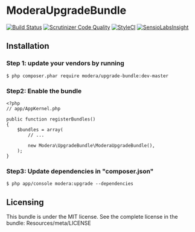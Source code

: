 # ModeraUpgradeBundle

[![Build Status](https://travis-ci.org/modera/ModeraUpgradeBundle.svg?branch=master)](https://travis-ci.org/modera/ModeraUpgradeBundle)
[![Scrutinizer Code Quality](https://scrutinizer-ci.com/g/modera/ModeraUpgradeBundle/badges/quality-score.png?b=master)](https://scrutinizer-ci.com/g/modera/ModeraUpgradeBundle/?branch=master)
[![StyleCI](https://styleci.io/repos/29133176/shield)](https://styleci.io/repos/29133176)
[![SensioLabsInsight](https://insight.sensiolabs.com/projects/e0f6dba2-92a4-4be3-a311-c5e2c1226caf/mini.png)](https://insight.sensiolabs.com/projects/e0f6dba2-92a4-4be3-a311-c5e2c1226caf)

## Installation

### Step 1: update your vendors by running

    $ php composer.phar require modera/upgrade-bundle:dev-master

### Step2: Enable the bundle

    <?php
    // app/AppKernel.php

    public function registerBundles()
    {
        $bundles = array(
            // ...

            new Modera\UpgradeBundle\ModeraUpgradeBundle(),
        );
    }

### Step3: Update dependencies in "composer.json"

    $ php app/console modera:upgrade --dependencies

## Licensing

This bundle is under the MIT license. See the complete license in the bundle:
Resources/meta/LICENSE
